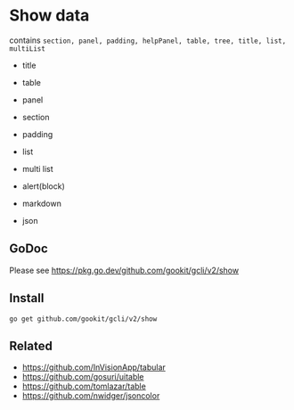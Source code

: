 # Show data

contains `section, panel, padding, helpPanel, table, tree, title, list, multiList`

- title
- table
- panel
- section
- padding
- list
- multi list
- alert(block)

- markdown
- json

## GoDoc

Please see https://pkg.go.dev/github.com/gookit/gcli/v2/show

## Install

```shell
go get github.com/gookit/gcli/v2/show
```

## Related

- https://github.com/InVisionApp/tabular
- https://github.com/gosuri/uitable
- https://github.com/tomlazar/table
- https://github.com/nwidger/jsoncolor
